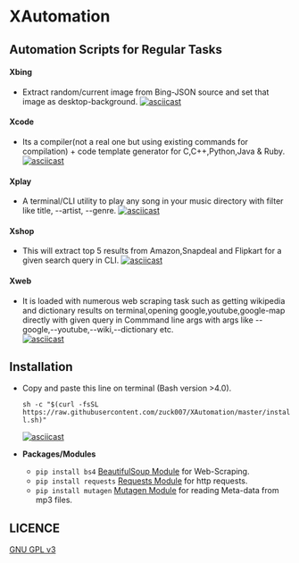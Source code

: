 # XAutomation
Automation Scripts for Regular Tasks
------

#### Xbing
* Extract random/current image from Bing-JSON source and set that image as desktop-background.
   [![asciicast](https://asciinema.org/a/41864.png)](https://asciinema.org/a/41864)

#### Xcode
* Its a compiler(not a real one but using existing commands for compilation) + code template generator for C,C++,Python,Java & Ruby.
[![asciicast](https://asciinema.org/a/42611.png)](https://asciinema.org/a/42611) 
#### Xplay
* A terminal/CLI utility to play any song in your music directory with filter like title, --artist, --genre.
    [![asciicast](https://asciinema.org/a/3mrqtrmkfcjhqet3f4mz4l3td.png)](https://asciinema.org/a/3mrqtrmkfcjhqet3f4mz4l3td)

#### Xshop
* This will extract top 5 results from Amazon,Snapdeal and Flipkart for a given search query in CLI.
   [![asciicast](https://asciinema.org/a/82fs8136fh0j8uit55tygb9zo.png)](https://asciinema.org/a/82fs8136fh0j8uit55tygb9zo)

#### Xweb
* It is loaded with numerous web scraping task such as getting wikipedia and dictionary results on terminal,opening google,youtube,google-map directly with given query in Commmand line args with args like --google,--youtube,--wiki,--dictionary etc.   
 [![asciicast](https://asciinema.org/a/3ga9yfom6afi7j6xhnjkfddrn.png)](https://asciinema.org/a/3ga9yfom6afi7j6xhnjkfddrn)


## Installation
* Copy and paste this line on terminal (Bash version >4.0).

  ``
  sh -c "$(curl -fsSL https://raw.githubusercontent.com/zuck007/XAutomation/master/install.sh)"
  ``

    [![asciicast](https://asciinema.org/a/42608.png)](https://asciinema.org/a/42608)

* **Packages/Modules**
    * `pip install bs4` [BeautifulSoup Module](http://www.crummy.com/software/BeautifulSoup/) for Web-Scraping.
    * `pip install requests` [Requests Module](http://docs.python-requests.org/en/master/) for http requests.
    * `pip install mutagen` [Mutagen Module](https://mutagen.readthedocs.org/en/latest/) for reading Meta-data from mp3 files.

## LICENCE
 [GNU GPL v3](https://github.com/zuck007/XAutomation/blob/master/LICENSE)
